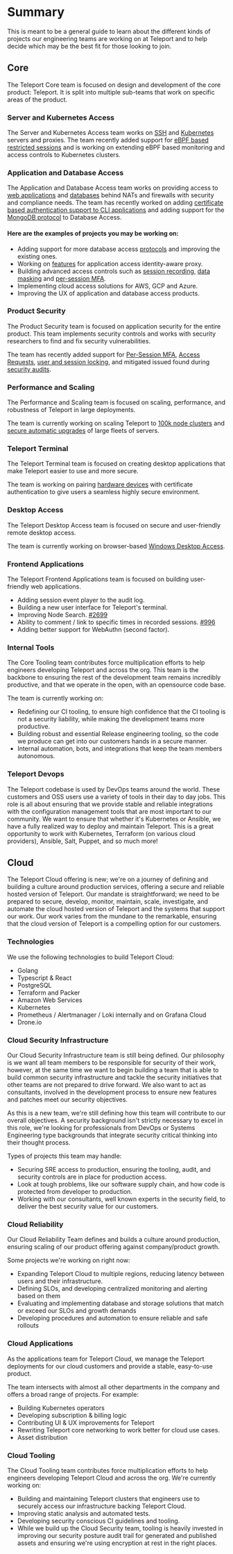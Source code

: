 # Summary

This is meant to be a general guide to learn about the different kinds of projects our engineering teams are working on at Teleport and to help decide which may be the best fit for those looking to join.

## Core

The Teleport Core team is focused on design and development of the core product: Teleport. It is split into multiple sub-teams that work on specific areas of the product.

### Server and Kubernetes Access

The Server and Kubernetes Access team works on [SSH](https://goteleport.com/ssh-server-access/) and [Kubernetes](https://goteleport.com/kubernetes-access/) servers and proxies. The team recently added support for [eBPF based restricted sessions](https://goteleport.com/docs/server-access/guides/restricted-session) and is working on extending eBPF based monitoring and access controls to Kubernetes clusters.

### Application and Database Access

The Application and Database Access team works on providing access to [web applications](https://goteleport.com/docs/application-access) and [databases](https://goteleport.com/docs/database-access/) behind NATs and firewalls with security and compliance needs. The team has recently worked on adding [certificate based authentication support to CLI applications](https://github.com/gravitational/teleport/pull/5918) and adding support for the [MongoDB protocol](https://github.com/gravitational/teleport/pull/7213) to Database Access.

#### Here are the examples of projects you may be working on:

* Adding support for more database access [protocols](https://github.com/gravitational/teleport/issues?q=is%3Aopen+is%3Aissue+label%3Adatabase-access+label%3Adb%2Frequested) and improving the existing ones.
* Working on [features](https://github.com/gravitational/teleport/issues?q=is%3Aissue+is%3Aopen+label%3Aapplication-access+label%3Afeature-request) for application access identity-aware proxy.
* Building advanced access controls such as [session recording](https://github.com/gravitational/teleport/issues/5799), [data masking](https://github.com/gravitational/teleport/issues/7150) and [per-session MFA](https://github.com/gravitational/teleport/issues/6172).
* Implementing cloud access solutions for AWS, GCP and Azure.
* Improving the UX of application and database access products.

### Product Security

The Product Security team is focused on application security for the entire product. This team implements security controls and works with security researchers to find and fix security vulnerabilities.

The team has recently added support for [Per-Session MFA](https://goteleport.com/docs/access-controls/guides/per-session-mfa/), [Access Requests](https://goteleport.com/docs/enterprise/workflow/), [user and session locking](https://github.com/gravitational/teleport/pull/7286), and mitigated issued found during [security audits](https://goteleport.com/resources/audits/).

### Performance and Scaling

The Performance and Scaling team is focused on scaling, performance, and robustness of Teleport in large deployments.

The team is currently working on scaling Teleport to [100k node clusters](https://github.com/gravitational/teleport/issues/4173) and [secure automatic upgrades](https://github.com/gravitational/teleport/pull/6691) of large fleets of servers.

### Teleport Terminal

The Teleport Terminal team is focused on creating desktop applications that make Teleport easier to use and more secure.

The team is working on pairing [hardware devices](https://github.com/gravitational/teleport/pull/7808) with certificate authentication to give users a seamless highly secure environment.

### Desktop Access

The Teleport Desktop Access team is focused on secure and user-friendly remote desktop access.

The team is currently working on browser-based [Windows Desktop Access](https://github.com/gravitational/teleport/pull/7725).

### Frontend Applications

The Teleport Frontend Applications team is focused on building user-friendly web applications.

* Adding session event player to the audit log.
* Building a new user interface for Teleport's terminal.
* Improving Node Search. [#2699](https://github.com/gravitational/teleport/issues/2699)
* Ability to comment / link to specific times in recorded sessions. [#996](https://github.com/gravitational/teleport/issues/996)
* Adding better support for WebAuthn (second factor).

### Internal Tools

The Core Tooling team contributes force multiplication efforts to help engineers developing Teleport and across the org. This team is the backbone to ensuring the rest of the development team remains incredibly productive, and that we operate in the open, with an opensource code base. 

The team is currently working on:
* Redefining our CI tooling, to ensure high confidence that the CI tooling is not a security liability, while making the development teams more productive.
* Building robust and essential Release engineering tooling, so the code we produce can get into our customers hands in a secure manner.
* Internal automation, bots, and integrations that keep the team members autonomous.


### Teleport Devops

The Teleport codebase is used by DevOps teams around the world. These customers and OSS users use a variety of tools in their day to day jobs. This role is all about ensuring that we provide stable and reliable integrations with the configuration management tools that are most important to our community. We want to ensure that whether it's Kubernetes or Ansible, we have a fully realized way to deploy and maintain Teleport. This is a great opportunity to work with Kubernetes, Terraform (on various cloud providers), Ansible, Salt, Puppet, and so much more!

## Cloud

The Teleport Cloud offering is new; we're on a journey of defining and building a culture around production services, offering a secure and reliable hosted version of Teleport. Our mandate is straightforward; we need to be prepared to secure, develop, monitor, maintain, scale, investigate, and automate the cloud hosted version of Teleport and the systems that support our work. Our work varies from the mundane to the remarkable, ensuring that the cloud version of Teleport is a compelling option for our customers.

### Technologies

We use the following technologies to build Teleport Cloud:

* Golang
* Typescript & React
* PostgreSQL
* Terraform and Packer
* Amazon Web Services
* Kubernetes
* Prometheus / Alertmanager / Loki internally and on Grafana Cloud
* Drone.io

### Cloud Security Infrastructure

Our Cloud Security Infrastructure team is still being defined. Our philosophy is we want all team members to be responsible for security of their work, however, at the same time we want to begin building a team that is able to build common security infrastructure and tackle the security initiatives that other teams are not prepared to drive forward. We also want to act as consultants, involved in the development process to ensure new features and patches meet our security objectives.

As this is a new team, we're still defining how this team will contribute to our overall objectives. A security background isn't strictly necessary to excel in this role, we're looking for professionals from DevOps or Systems Engineering type backgrounds that integrate security critical thinking into their thought process.

Types of projects this team may handle:
* Securing SRE access to production, ensuring the tooling, audit, and security controls are in place for production access.
* Look at tough problems, like our software supply chain, and how code is protected from developer to production.
* Working with our consultants, well known experts in the security field, to deliver the best security value for our customers.


### Cloud Reliability

Our Cloud Reliability Team defines and builds a culture around production,
ensuring scaling of our product offering against company/product growth.

Some projects we're working on right now:

* Expanding Teleport Cloud to multiple regions, reducing latency between users
  and their infrastructure.
* Defining SLOs, and developing centralized monitoring and alerting based on them
* Evaluating and implementing database and storage solutions that match or
  exceed our SLOs and growth demands
* Developing procedures and automation to ensure reliable and safe rollouts

### Cloud Applications

As the applications team for Teleport Cloud, we manage the Teleport deployments
for our cloud customers and provide a stable, easy-to-use product.

The team intersects with almost all other departments in the company and offers
a broad range of projects. For example:

* Building Kubernetes operators
* Developing subscription & billing logic
* Contributing UI & UX improvements for Teleport
* Rewriting Teleport core networking to work better for cloud use cases.
* Asset distribution

### Cloud Tooling

The Cloud Tooling team contributes force multiplication efforts to help
engineers developing Teleport Cloud and across the org. We're currently working
on:

* Building and maintaining Teleport clusters that engineers use to securely
  access our infrastructure backing Teleport Cloud.
* Improving static analysis and automated tests.
* Developing security conscious CI guidelines and tooling.
* While we build up the Cloud Security team, tooling is heavily invested in
  improving our security posture
  audit trail for generated and published assets and ensuring we're using
  encryption at rest in the right places.
